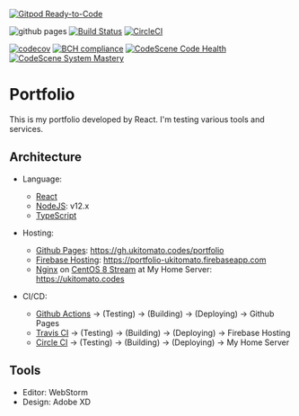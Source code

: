 [![Gitpod Ready-to-Code](https://img.shields.io/badge/Gitpod-Ready--to--Code-blue?logo=gitpod)](https://gitpod.io/#https://github.com/ukitomato/portfolio) 

![github pages](https://github.com/ukitomato/portfolio/workflows/github%20pages/badge.svg)
[![Build Status](https://travis-ci.com/ukitomato/portfolio.svg?branch=master)](https://travis-ci.com/ukitomato/portfolio)
[![CircleCI](https://circleci.com/gh/ukitomato/portfolio.svg?style=shield)](https://circleci.com/gh/ukitomato/portfolio)

[![codecov](https://codecov.io/gh/ukitomato/portfolio/branch/master/graph/badge.svg)](https://codecov.io/gh/ukitomato/portfolio)
[![BCH compliance](https://bettercodehub.com/edge/badge/ukitomato/portfolio?branch=master)](https://bettercodehub.com/)
[![CodeScene Code Health](https://codescene.io/projects/7414/status-badges/code-health)](https://codescene.io/projects/7414)
[![CodeScene System Mastery](https://codescene.io/projects/7414/status-badges/system-mastery)](https://codescene.io/projects/7414)
# Portfolio
This is my portfolio developed by React.
I'm testing various tools and services.
## Architecture
- Language:
    - [React](https://reactjs.org)
    - [NodeJS](https://nodejs.org): v12.x
    - [TypeScript](https://www.typescriptlang.org)
- Hosting:
    - [Github Pages](https://pages.github.com): https://gh.ukitomato.codes/portfolio
    - [Firebase Hosting](https://firebase.google.com/docs/hosting): https://portfolio-ukitomato.firebaseapp.com
    - [Nginx](https://nginx.org) on [CentOS 8 Stream](https://www.centos.org) at My Home Server: https://ukitomato.codes

- CI/CD:
    - [Github Actions](https://github.co.jp/features/actions) → (Testing) → (Building) → (Deploying) → Github Pages
    - [Travis CI](https://travis-ci.com) → (Testing) → (Building) → (Deploying) → Firebase Hosting
    - [Circle CI](https://circleci.com) → (Testing) → (Building) → (Deploying) → My Home Server

## Tools
- Editor: WebStorm
- Design: Adobe XD

